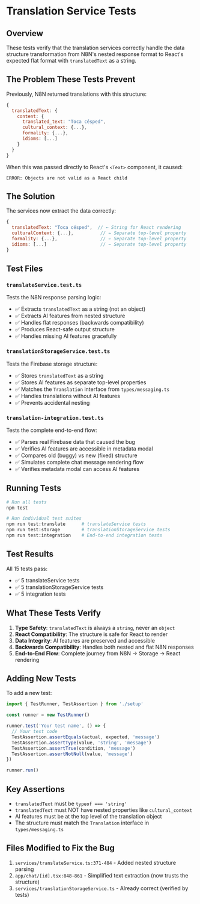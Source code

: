 # Translation Service Tests

## Overview

These tests verify that the translation services correctly handle the data structure transformation from N8N's nested response format to React's expected flat format with `translatedText` as a string.

## The Problem These Tests Prevent

Previously, N8N returned translations with this structure:
```javascript
{
  translatedText: {
    content: {
      translated_text: "Toca césped",
      cultural_context: {...},
      formality: {...},
      idioms: [...]
    }
  }
}
```

When this was passed directly to React's `<Text>` component, it caused:
```
ERROR: Objects are not valid as a React child
```

## The Solution

The services now extract the data correctly:
```javascript
{
  translatedText: "Toca césped",  // ← String for React rendering
  culturalContext: {...},          // ← Separate top-level property
  formality: {...},                // ← Separate top-level property
  idioms: [...]                    // ← Separate top-level property
}
```

## Test Files

### `translateService.test.ts`
Tests the N8N response parsing logic:
- ✅ Extracts `translatedText` as a string (not an object)
- ✅ Extracts AI features from nested structure
- ✅ Handles flat responses (backwards compatibility)
- ✅ Produces React-safe output structure
- ✅ Handles missing AI features gracefully

### `translationStorageService.test.ts`
Tests the Firebase storage structure:
- ✅ Stores `translatedText` as a string
- ✅ Stores AI features as separate top-level properties
- ✅ Matches the `Translation` interface from `types/messaging.ts`
- ✅ Handles translations without AI features
- ✅ Prevents accidental nesting

### `translation-integration.test.ts`
Tests the complete end-to-end flow:
- ✅ Parses real Firebase data that caused the bug
- ✅ Verifies AI features are accessible in metadata modal
- ✅ Compares old (buggy) vs new (fixed) structure
- ✅ Simulates complete chat message rendering flow
- ✅ Verifies metadata modal can access AI features

## Running Tests

```bash
# Run all tests
npm test

# Run individual test suites
npm run test:translate      # translateService tests
npm run test:storage        # translationStorageService tests
npm run test:integration    # End-to-end integration tests
```

## Test Results

All 15 tests pass:
- ✅ 5 translateService tests
- ✅ 5 translationStorageService tests
- ✅ 5 integration tests

## What These Tests Verify

1. **Type Safety**: `translatedText` is always a `string`, never an `object`
2. **React Compatibility**: The structure is safe for React to render
3. **Data Integrity**: AI features are preserved and accessible
4. **Backwards Compatibility**: Handles both nested and flat N8N responses
5. **End-to-End Flow**: Complete journey from N8N → Storage → React rendering

## Adding New Tests

To add a new test:

```typescript
import { TestRunner, TestAssertion } from './setup'

const runner = new TestRunner()

runner.test('Your test name', () => {
  // Your test code
  TestAssertion.assertEquals(actual, expected, 'message')
  TestAssertion.assertType(value, 'string', 'message')
  TestAssertion.assertTrue(condition, 'message')
  TestAssertion.assertNotNull(value, 'message')
})

runner.run()
```

## Key Assertions

- `translatedText` must be `typeof === 'string'`
- `translatedText` must NOT have nested properties like `cultural_context`
- AI features must be at the top level of the translation object
- The structure must match the `Translation` interface in `types/messaging.ts`

## Files Modified to Fix the Bug

1. `services/translateService.ts:371-404` - Added nested structure parsing
2. `app/chat/[id].tsx:848-861` - Simplified text extraction (now trusts the structure)
3. `services/translationStorageService.ts` - Already correct (verified by tests)
